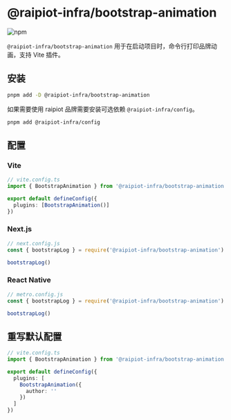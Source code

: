 # @raipiot-infra/bootstrap-animation

![npm](https://img.shields.io/npm/v/@raipiot-infra/bootstrap-animation?logo=vite&label=bootstrap-animation&registry_uri=http%3A%2F%2Fnpm-registry.raipiot.com%3A4873)

`@raipiot-infra/bootstrap-animation` 用于在启动项目时，命令行打印品牌动画，支持 Vite 插件。

## 安装

```bash
pnpm add -D @raipiot-infra/bootstrap-animation
```

如果需要使用 raipiot 品牌需要安装可选依赖 `@raipiot-infra/config`。

```bash
pnpm add @raipiot-infra/config
```

## 配置

### Vite

```ts
// vite.config.ts
import { BootstrapAnimation } from '@raipiot-infra/bootstrap-animation'

export default defineConfig({
  plugins: [BootstrapAnimation()]
})
```

### Next.js

```js
// next.config.js
const { bootstrapLog } = require('@raipiot-infra/bootstrap-animation')

bootstrapLog()
```

### React Native

```js
// metro.config.js
const { bootstrapLog } = require('@raipiot-infra/bootstrap-animation')

bootstrapLog()
```

## 重写默认配置

```ts
// vite.config.ts
import { BootstrapAnimation } from '@raipiot-infra/bootstrap-animation'

export default defineConfig({
  plugins: [
    BootstrapAnimation({
      author: ''
    })
  ]
})
```
